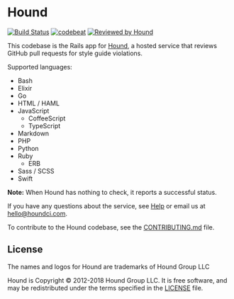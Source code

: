 # Hound

[![Build Status](https://circleci.com/gh/houndci/hound.svg?style=shield)](https://circleci.com/gh/houndci/hound)
[![codebeat](https://codebeat.co/badges/4d0a821d-1f2c-4e68-90ec-597e533802a4)](https://codebeat.co/projects/github-com-thoughtbot-hound)
[![Reviewed by Hound](https://img.shields.io/badge/Reviewed_by-Hound-8E64B0.svg)](https://houndci.com)

This codebase is the Rails app for
[Hound](http://houndci.com),
a hosted service
that reviews GitHub pull requests
for style guide violations.

Supported languages:
- Bash
- Elixir
- Go
- HTML / HAML
- JavaScript
  - CoffeeScript
  - TypeScript
- Markdown
- PHP
- Python
- Ruby
  - ERB
- Sass / SCSS
- Swift

**Note:** When Hound has nothing to check, it reports a successful status.

If you have any questions about the service,
see [Help] or email us at [hello@houndci.com].

To contribute to the Hound codebase,
see the [CONTRIBUTING.md] file.

[Help]: https://houndci.com/help
[hello@houndci.com]: mailto:hello@houndci.com
[CONTRIBUTING.md]: CONTRIBUTING.md

## License

The names and logos for Hound are trademarks of Hound Group LLC

Hound is Copyright © 2012-2018 Hound Group LLC. It is free software, and may be
redistributed under the terms specified in the [LICENSE](LICENSE) file.
